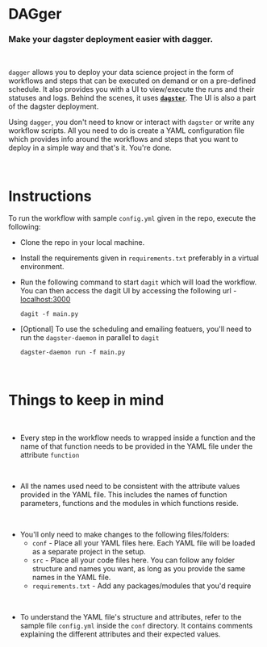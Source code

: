 # DAGger

### Make your **dagster** deployment easier with **dagger**.

<br>

`dagger` allows you to deploy your data science project in the form of workflows and steps that can be executed on demand or on a pre-defined schedule. It also provides you with a UI to view/execute the runs and their statuses and logs. Behind the scenes, it uses [**`dagster`**](https://dagster.io/). The UI is also a part of the dagster deployment.

Using `dagger`, you don't need to know or interact with `dagster` or write any workflow scripts. All you need to do is create a YAML configuration file which provides info around the workflows and steps that you want to deploy in a simple way and that's it. You're done.

<br>

# Instructions

To run the workflow with sample `config.yml` given in the repo, execute the following:

- Clone the repo in your local machine.
- Install the requirements given in `requirements.txt` preferably in a virtual environment.
- Run the following command to start `dagit` which will load the workflow. You can then access the dagit UI by accessing the following url - [localhost:3000](http://127.0.0.1:3000)

    ```
    dagit -f main.py
    ```
- [Optional] To use the scheduling and emailing featuers, you'll need to run the `dagster-daemon` in parallel to `dagit`

    ```
    dagster-daemon run -f main.py
    ```


<br>

# Things to keep in mind

<br>

- Every step in the workflow needs to wrapped inside a function and the name of that function needs to be provided in the YAML file under the attribute `function`

<br>

- All the names used need to be consistent with the attribute values provided in the YAML file. This includes the names of function parameters, functions and the modules in which functions reside.

<br>

- You'll only need to make changes to the following files/folders:
    - `conf` - Place all your YAML files here. Each YAML file will be loaded as a separate project in the setup.
    - `src` - Place all your code files here. You can follow any folder structure and names you want, as long as you provide the same names in the YAML file.
    - `requirements.txt` - Add any packages/modules that you'd require

<br>

- To understand the YAML file's structure and attributes, refer to the sample file `config.yml` inside the `conf` directory. It contains comments explaining the different attributes and their expected values.

<br>
